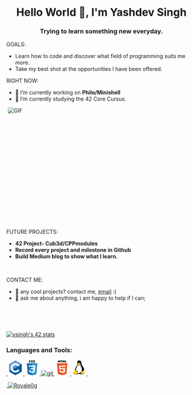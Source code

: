 <h1 align="center">Hello World 👋, I'm Yashdev Singh</h1>
<h3 align="center">Trying to learn something new everyday.</h3>

GOALS:
- Learn how to code and discover what field of programming suits me more.
- Take my best shot at the opportunities I have been offered.

RIGHT NOW:
- 🔭 I’m currently working on **Philo/Minishell**
- 📖 I’m currently studying the 42 Core Cursus.

 <img align="right" alt="GIF" src="https://user-images.githubusercontent.com/114681445/205600598-7e891023-cdff-4fb3-916c-4c5ad0c00917.gif" width="500" height="320" />

FUTURE PROJECTS:
- **42 Project- Cub3d/CPPmodules**
- **Record every project and milestone in Github**
- **Build Medium blog to show what I learn.**
 
 <br>

 CONTACT ME:
- 💼 any cool projects? contact me, [email](mailto:seehra.a@yahoo.com) :)
- 💬 ask me about anything, i am happy to help if I can;

<br>
<br>
<br>
<p align="left">
    <a href="https://github.com/oakoudad/badge42">
       <img src="https://badge.mediaplus.ma/greenbinary/ysingh?1337Badge=off&UM6P=off" alt="ysingh's 42 stats" />
    </a>
</p>

<h3 align="left">Languages and Tools:</h3>
<p align="left"> <a href="https://getbootstrap.com" target="_blank" rel="noreferrer"> <img </a> <a href="https://www.cprogramming.com/" target="_blank" rel="noreferrer"> <img src="https://raw.githubusercontent.com/devicons/devicon/master/icons/c/c-original.svg" alt="c" width="40" height="40"/> </a> <a href="https://www.w3schools.com/css/" target="_blank" rel="noreferrer"> <img src="https://raw.githubusercontent.com/devicons/devicon/master/icons/css3/css3-original-wordmark.svg" alt="css3" width="40" height="40"/> </a> <a href="https://git-scm.com/" target="_blank" rel="noreferrer"> <img src="https://www.vectorlogo.zone/logos/git-scm/git-scm-icon.svg" alt="git" width="40" height="40"/> </a> <a href="https://www.w3.org/html/" target="_blank" rel="noreferrer"> <img src="https://raw.githubusercontent.com/devicons/devicon/master/icons/html5/html5-original-wordmark.svg" alt="html5" width="40" height="40"/> </a> <a href="https://www.linux.org/" target="_blank" rel="noreferrer"> <img src="https://raw.githubusercontent.com/devicons/devicon/master/icons/linux/linux-original.svg" alt="linux" width="40" height="40"/> </a> <a href="https://www.mysql.com/" target="_blank" rel="noreferrer"> <img </p>
<br>
<p>&nbsp;<img align="center" src="https://github-readme-stats.vercel.app/api?username=Royale0g&show_icons=true&locale=en" alt="Royale0g" /></p>
